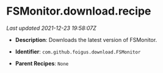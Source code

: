 # FSMonitor.download.recipe

_Last updated 2021-12-23 19:58:07Z_

- **Description**: Downloads the latest version of FSMonitor.

- **Identifier**: `com.github.foigus.download.FSMonitor`

- **Parent Recipes**: `None`